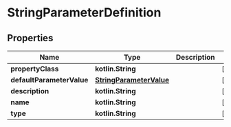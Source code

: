 
# StringParameterDefinition

## Properties
| Name | Type | Description | Notes |
| ------------ | ------------- | ------------- | ------------- |
| **propertyClass** | **kotlin.String** |  |  [optional] |
| **defaultParameterValue** | [**StringParameterValue**](StringParameterValue.md) |  |  [optional] |
| **description** | **kotlin.String** |  |  [optional] |
| **name** | **kotlin.String** |  |  [optional] |
| **type** | **kotlin.String** |  |  [optional] |



